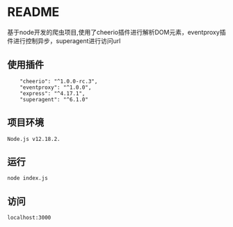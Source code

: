# README
基于node开发的爬虫项目,使用了cheerio插件进行解析DOM元素，eventproxy插件进行控制异步，superagent进行访问url
## 使用插件
```
    "cheerio": "^1.0.0-rc.3",
    "eventproxy": "^1.0.0",
    "express": "^4.17.1",
    "superagent": "^6.1.0"
```
## 项目环境
```
Node.js v12.18.2.
```
## 运行
```
node index.js
```
## 访问
```
localhost:3000
```
